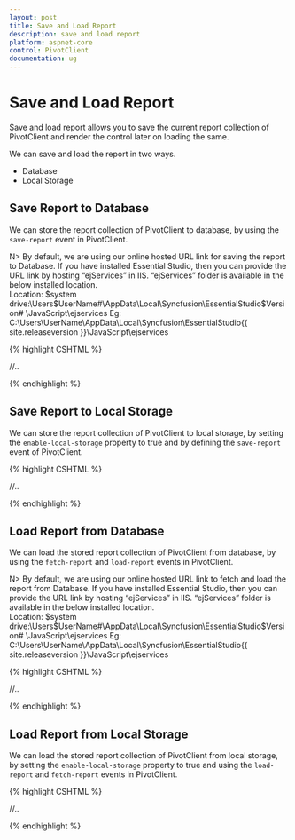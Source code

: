 ```yaml
---
layout: post
title: Save and Load Report
description: save and load report
platform: aspnet-core
control: PivotClient
documentation: ug
---
```


# Save and Load Report

Save and load report allows you to save the current report collection of PivotClient and render the control later on loading the same.

We can save and load the report in two ways.

* Database
* Local Storage

## Save Report to Database

We can store the report collection of PivotClient to database, by using the `save-report` event in PivotClient.

N> By default, we are using our online hosted URL link for saving the report to Database. If you have installed Essential Studio, then you can provide the URL link by hosting “ejServices” in IIS. “ejServices” folder is available in the below installed location.  
Location:  $system drive:\Users\$UserName#\AppData\Local\Syncfusion\EssentialStudio\$Version# \JavaScript\ejservices 
Eg: C:\Users\UserName\AppData\Local\Syncfusion\EssentialStudio\{{ site.releaseversion }}\JavaScript\ejservices

{% highlight CSHTML %}

<ej-pivot-client id="PivotClient1" save-report="saveReportSettings">
      //..
</ej-pivot-client>

<script>
    function saveReportSettings(args) {
        if(args.saveReportSettings)
            return args.saveReportSetting.url = "http://js.syncfusion.com/ejservices/api/PivotClient/Olap"; //You can provide the hosted URL link to save report in DB here.
    }
</script>

{% endhighlight %}

## Save Report to Local Storage

We can store the report collection of PivotClient to local storage, by setting the `enable-local-storage` property to true and by defining the `save-report` event of PivotClient.

{% highlight CSHTML %}

<ej-pivot-client id="PivotClient1" save-report="saveReportSettings" enable-local-storage="true">
      //..
</ej-pivot-client>

<script>
    function saveReportSettings(args) {
        var reportCollection = [];
        if ((localStorage.pivotClientRPTCollection != "" && !ej.isNullOrUndefined(localStorage.pivotClientRPTCollection))) {
            reportCollection = JSON.parse(localStorage.pivotClientRPTCollection);
        }
        if(args.saveReportSettings){
            reportCollection.push(({ reportName: args.saveReportSetting.reportName, reportCol: args.saveReportSetting.reportCollection }));
            localStorage.pivotClientRPTCollection = JSON.stringify(reportCollection);;
        }
    }
</script>

{% endhighlight %}

## Load Report from Database

We can load the stored report collection of PivotClient from database, by using the `fetch-report`  and `load-report` events in PivotClient.

N> By default, we are using our online hosted URL link to fetch and load the report from Database. If you have installed Essential Studio, then you can provide the URL link by hosting “ejServices” in IIS. “ejServices” folder is available in the below installed location.  
Location:  $system drive:\Users\$UserName#\AppData\Local\Syncfusion\EssentialStudio\$Version# \JavaScript\ejservices 
Eg: C:\Users\UserName\AppData\Local\Syncfusion\EssentialStudio\{{ site.releaseversion }}\JavaScript\ejservices

{% highlight CSHTML %}

<ej-pivot-client id="PivotClient1" load-report="reportSettings" fetch-report="reportSettings">
//..
</ej-pivot-client>

<script>
    function reportSettings(args) {
        
        if (args.fetchReportSetting)
            return args.fetchReportSetting.url = "http://js.syncfusion.com/ejservices/api/PivotClient/Olap";//you can provide the hosted url link to fetch report from DB here

        else if (args.loadReportSetting)
            return args.loadReportSetting.url = "http://js.syncfusion.com/ejservices/api/PivotClient/Olap";//you can provide the hosted url link to load report from DB here
    }
</script>
{% endhighlight %}

## Load Report from Local Storage

We can load the stored report collection of PivotClient from local storage, by setting the `enable-local-storage` property to true and using the `load-report` and `fetch-report` events in PivotClient.

{% highlight CSHTML %}

<ej-pivot-client id="PivotClient1" load-report="reportSettings" fetch-report="reportSettings" enable-local-storage="true">
//..
</ej-pivot-client>

<script>
    function reportSettings(args) {
        var reportCollection = [];
        if ((localStorage.pivotClientRPTCollection != "" && !ej.isNullOrUndefined(localStorage.pivotClientRPTCollection))) {
            reportCollection = JSON.parse(localStorage.pivotClientRPTCollection);
        }
        if (args.fetchReportSetting) 
            args.fetchReportSetting.reportList = $.map(reportCollection, function (item, index) { return item.reportName; }).join("__");
        else if (args.loadReportSetting) 
            args.loadReportSetting.reportCollection = $.map(reportCollection, function (item, index) { if (item.reportName == args.loadReportSetting.selectedReport) return item.reportCol; });
    }
</script>
{% endhighlight %}